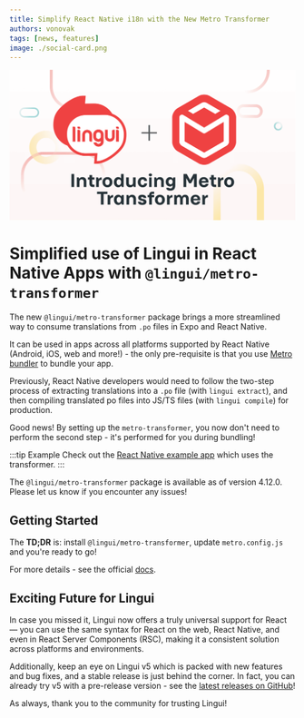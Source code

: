 ```yaml
---
title: Simplify React Native i18n with the New Metro Transformer
authors: vonovak
tags: [news, features]
image: ./social-card.png
---
```


![social-card image](./social-card.png)

# Simplified use of Lingui in React Native Apps with `@lingui/metro-transformer`

The new `@lingui/metro-transformer` package brings a more streamlined way to consume translations from `.po` files in Expo and React Native.

It can be used in apps across all platforms supported by React Native (Android, iOS, web and more!) - the only pre-requisite is that you use [Metro bundler](https://metrobundler.dev/) to bundle your app.

<!--truncate-->

Previously, React Native developers would need to follow the two-step process of extracting translations into a `.po` file (with `lingui extract`), and then compiling translated po files into JS/TS files (with `lingui compile`) for production.

Good news! By setting up the `metro-transformer`, you now don't need to perform the second step - it's performed for you during bundling!

:::tip Example
Check out the [React Native example app](https://github.com/lingui/js-lingui/tree/main/examples/react-native) which uses the transformer.
:::

The `@lingui/metro-transformer` package is available as of version 4.12.0. Please let us know if you encounter any issues!

## Getting Started

The **TD;DR** is: install `@lingui/metro-transformer`, update `metro.config.js` and you're ready to go!

For more details - see the official [docs](https://lingui.dev/ref/metro-transformer).

## Exciting Future for Lingui

In case you missed it, Lingui now offers a truly universal support for React — you can use the same syntax for React on the web, React Native, and even in React Server Components (RSC), making it a consistent solution across platforms and environments.

Additionally, keep an eye on Lingui v5 which is packed with new features and bug fixes, and a stable release is just behind the corner. In fact, you can already try v5 with a pre-release version - see the [latest releases on GitHub](https://github.com/lingui/js-lingui/releases)!

As always, thank you to the community for trusting Lingui!
